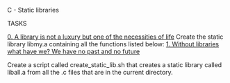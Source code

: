 C - Static libraries


TASKS


[0. A library is not a luxury but one of the necessities of life](libmy.a)
Create the static library libmy.a containing all the functions listed below:
[1. Without libraries what have we? We have no past and no future](create_static_lib.sh)


Create a script called create_static_lib.sh that creates a static library called liball.a from all the .c files that are in the current directory.

